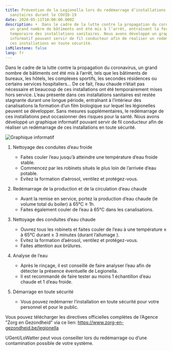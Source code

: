 ```yaml
---
title: Prévention de la Legionella lors du redémarrage d’installations
  sanitaires durant le COVID-19
date: 2020-05-11T10:00:00.000Z
description: •	Dans le cadre de la lutte contre la propagation du coronavirus,
  un grand nombre de bâtiments ont été mis à l’arrêt, entraînant la fermeture
  temporaire des installations sanitaires. Nous avons développé un graphique
  informatif pouvant servir de fil conducteur afin de réaliser un redémarrage de
  ces installations en toute sécurité.
isMilestone: false
lang: fr
---
```



Dans le cadre de la lutte contre la propagation du coronavirus, un grand nombre de bâtiments ont été mis à l’arrêt, tels que les bâtiments de bureaux, les hôtels, les complexes sportifs, les secondes résidences ou certains services hospitaliers… De ce fait, l’eau chaude n’était pas nécessaire et beaucoup de ces installations ont été temporairement mises hors service. L’eau présente dans ces installations sanitaires est restée stagnante durant une longue période, entraînant à l’intérieur des canalisations la formation d’un film biologique sur lequel les légionelles peuvent se développer. Sans mesures supplémentaires, le redémarrage de ces installations peut occasionner des risques pour la santé. Nous avons développé un graphique informatif pouvant servir de fil conducteur afin de réaliser un redémarrage de ces installations en toute sécurité.

![](/uploads/infographic_lowatter.jpg "Graphique informatif")

1. Nettoyage des conduites d’eau froide

   * Faites couler l’eau jusqu’à atteindre une température d’eau froide stable.
   * Commencez par les robinets situés le plus loin de l’arrivée d’eau potable.
   * Evitez la formation d’aérosol, ventilez et protégez-vous.
2. Redémarrage de la production et de la circulation d’eau chaude

   * Avant la remise en service, portez la production d’eau chaude (le volume total du boiler) à 65°C ≥ 1h.
   * Faites également couler de l’eau à 65°C dans les canalisations.
3. Nettoyage des conduites d’eau chaude

   * Ouvrez tous les robinets et faites couler de l’eau à une température ≥ à 65°C durant ≥ 3 minutes (durant l’allumage ).
   * Evitez la formation d’aérosol, ventilez et protégez-vous.
   * Faites attention aux brûlures. 
4. Analyse de l’eau

   * Après le rinçage, il est conseillé de faire analyser l’eau afin de détecter la présence éventuelle de Legionella.
   * Il est recommandé de faire tester au moins 1 échantillon d’eau chaude et 1 d’eau froide.
5. Démarrage en toute sécurité

   * Vous pouvez redémarrer l’installation en toute sécurité pour votre personnel et pour le public.

Vous pouvez télécharger les directives officielles complètes de l’Agence "Zorg en Gezondheid" via ce lien: https://www.zorg-en-gezondheid.be/legionella

UGent/LoWatter peut vous conseiller lors du redémarrage ou d’une contamination possible de votre système.